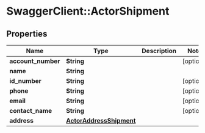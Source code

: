 # SwaggerClient::ActorShipment

## Properties
Name | Type | Description | Notes
------------ | ------------- | ------------- | -------------
**account_number** | **String** |  | [optional] 
**name** | **String** |  | 
**id_number** | **String** |  | [optional] 
**phone** | **String** |  | [optional] 
**email** | **String** |  | [optional] 
**contact_name** | **String** |  | [optional] 
**address** | [**ActorAddressShipment**](ActorAddressShipment.md) |  | 


